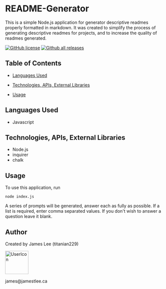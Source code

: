 
# README-Generator

This is a simple Node.js application for generator descriptive readmes properly formatted in markdown.  It was created to simplify the process of generating descriptive readmes for projects, and to increase the quality of readmes generated.

[![GitHub license](https://img.shields.io/github/license/titanian229/09-README-Generator.svg)](https://github.com/titanian229/09-README-Generator/blob/master/LICENSE)
 [![Github all releases](https://img.shields.io/github/downloads/titanian229/09-README-Generator/total.svg)](https://GitHub.com/titanian229/09-README-Generator/releases/)
## Table of Contents


 * [Languages Used](#Languages%20Used)

 * [Technologies, APIs, External Libraries](#Technologies%2C%20APIs%2C%20External%20Libraries)

 * [Usage](#Usage)




## Languages Used

* Javascript


## Technologies, APIs, External Libraries

* Node.js
* inquirer
* chalk


## Usage

To use this application, run 
```
node index.js
```
 A series of prompts will be generated, answer each as fully as possible.  If a list is required, enter comma separated values.  If you don't wish to answer a question leave it blank.


## Author

Created by James Lee (titanian229)
<p align="left">
        <img src="https://avatars0.githubusercontent.com/u/48775473?s=460&u=2130e97623abb5b698c95a9b8de38f8bb767b1a2&v=4" width="75" title="UserIcon">
      </p>
james@jamestlee.ca

